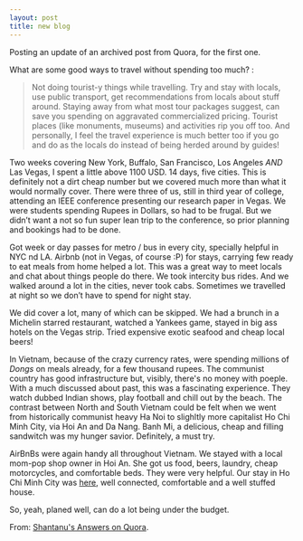 ```yaml
---
layout: post
title: new blog
---
```

Posting an update of an archived post from Quora, for the first one.

What are some good ways to travel without spending too much? :

> Not doing tourist-y things while travelling. Try and stay with locals, use public transport, get recommendations from locals about stuff around. Staying away from what most tour packages suggest, can save you spending on aggravated commercialized pricing. Tourist places (like monuments, museums) and activities rip you off too. And personally, I feel the travel experience is much better too if you go and do as the locals do instead of being herded around by guides!

Two weeks covering New York, Buffalo, San Francisco, Los Angeles *AND* Las Vegas, I spent a little above 1100 USD. 14 days, five cities. This is definitely not a dirt cheap number but we covered much more than what it would normally cover. There were three of us, still in third year of college, attending an IEEE conference presenting our research paper in Vegas. We were students spending Rupees in Dollars, so had to be frugal. But we didn’t want a not so fun super lean trip to the conference, so prior planning and bookings had to be done.

Got week or day passes for metro / bus in every city, specially helpful in NYC nd LA. Airbnb (not in Vegas, of course :P) for stays, carrying few ready to eat meals from home helped a lot. This was a great way to meet locals and chat about things people do there. We took intercity bus rides. And we walked around a lot in the cities, never took cabs. Sometimes we travelled at night so we don’t have to spend for night stay.

We did cover a lot, many of which can be skipped. We had a brunch in a Michelin starred restaurant, watched a Yankees game, stayed in big ass hotels on the Vegas strip. Tried expensive exotic seafood and cheap local beers!

In Vietnam, because of the crazy currency rates, were spending millions of *Dongs* on meals already, for a few thousand rupees. The communist country has good infrastructure but, visibly, there's no money with poeple. With a much discussed about past, this was a fascinating experience. They watch dubbed Indian shows, play football and chill out by the beach. The contrast between North and South Vietnam could be felt when we went from historically communist heavy Ha Noi to slighltly more capitalist Ho Chi Minh City, via Hoi An and Da Nang. Banh Mi, a delicious, cheap and filling sandwitch was my hunger savior. Definitely, a must try. 

AirBnBs were again handy all throughout Vietnam. We stayed with a local mom-pop shop owner in Hoi An. She got us food, beers, laundry, cheap motorcycles, and comfortable beds. They were very helpful. Our stay in Ho Chi Minh City was [here](http://www.bestrent.vn/property/the-gold-view-apartment-for-rent/), well connected, comfortable and a well stuffed house. 

So, yeah, planed well, can do a lot being under the budget.

From: [Shantanu's Answers on Quora](https://www.quora.com/profile/Shantanu-Prakash/answers).
